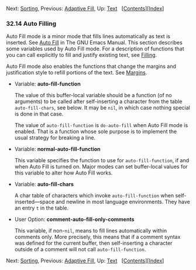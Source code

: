 <!-- This is the GNU Emacs Lisp Reference Manual
corresponding to Emacs version 27.2.

Copyright (C) 1990-1996, 1998-2021 Free Software Foundation,
Inc.

Permission is granted to copy, distribute and/or modify this document
under the terms of the GNU Free Documentation License, Version 1.3 or
any later version published by the Free Software Foundation; with the
Invariant Sections being "GNU General Public License," with the
Front-Cover Texts being "A GNU Manual," and with the Back-Cover
Texts as in (a) below.  A copy of the license is included in the
section entitled "GNU Free Documentation License."

(a) The FSF's Back-Cover Text is: "You have the freedom to copy and
modify this GNU manual.  Buying copies from the FSF supports it in
developing GNU and promoting software freedom." -->

<!-- Created by GNU Texinfo 6.7, http://www.gnu.org/software/texinfo/ -->

Next: [Sorting](Sorting.html), Previous: [Adaptive Fill](Adaptive-Fill.html), Up: [Text](Text.html)   \[[Contents](index.html#SEC_Contents "Table of contents")]\[[Index](Index.html "Index")]

### 32.14 Auto Filling

Auto Fill mode is a minor mode that fills lines automatically as text is inserted. See [Auto Fill](https://www.gnu.org/software/emacs/manual/html_node/emacs/Auto-Fill.html#Auto-Fill) in The GNU Emacs Manual. This section describes some variables used by Auto Fill mode. For a description of functions that you can call explicitly to fill and justify existing text, see [Filling](Filling.html).

Auto Fill mode also enables the functions that change the margins and justification style to refill portions of the text. See [Margins](Margins.html).

*   Variable: **auto-fill-function**

    The value of this buffer-local variable should be a function (of no arguments) to be called after self-inserting a character from the table `auto-fill-chars`, see below. It may be `nil`, in which case nothing special is done in that case.

    The value of `auto-fill-function` is `do-auto-fill` when Auto Fill mode is enabled. That is a function whose sole purpose is to implement the usual strategy for breaking a line.

<!---->

*   Variable: **normal-auto-fill-function**

    This variable specifies the function to use for `auto-fill-function`, if and when Auto Fill is turned on. Major modes can set buffer-local values for this variable to alter how Auto Fill works.

<!---->

*   Variable: **auto-fill-chars**

    A char table of characters which invoke `auto-fill-function` when self-inserted—space and newline in most language environments. They have an entry `t` in the table.

<!---->

*   User Option: **comment-auto-fill-only-comments**

    This variable, if non-`nil`, means to fill lines automatically within comments only. More precisely, this means that if a comment syntax was defined for the current buffer, then self-inserting a character outside of a comment will not call `auto-fill-function`.

Next: [Sorting](Sorting.html), Previous: [Adaptive Fill](Adaptive-Fill.html), Up: [Text](Text.html)   \[[Contents](index.html#SEC_Contents "Table of contents")]\[[Index](Index.html "Index")]
